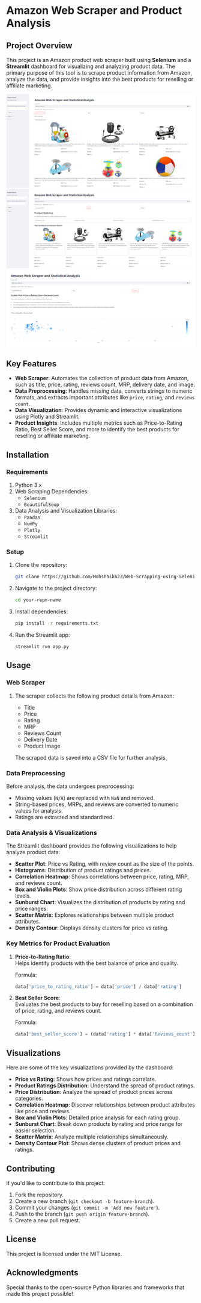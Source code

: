 # Amazon Web Scraper and Product Analysis

## Project Overview

This project is an Amazon product web scraper built using **Selenium** and a **Streamlit** dashboard for visualizing and analyzing product data. The primary purpose of this tool is to scrape product information from Amazon, analyze the data, and provide insights into the best products for reselling or affiliate marketing.

!["Loaded Data"](/Images/ss1.png)
!["Stats"](/Images/ss2.png)
!["Analysis"](/Images/ss5.png)

## Key Features

- **Web Scraper**: Automates the collection of product data from Amazon, such as title, price, rating, reviews count, MRP, delivery date, and image.
- **Data Preprocessing**: Handles missing data, converts strings to numeric formats, and extracts important attributes like `price`, `rating`, and `reviews count`.
- **Data Visualization**: Provides dynamic and interactive visualizations using Plotly and Streamlit.
- **Product Insights**: Includes multiple metrics such as Price-to-Rating Ratio, Best Seller Score, and more to identify the best products for reselling or affiliate marketing.

## Installation

### Requirements

1. Python 3.x
2. Web Scraping Dependencies:
   - `Selenium`
   - `BeautifulSoup`
3. Data Analysis and Visualization Libraries:
   - `Pandas`
   - `NumPy`
   - `Plotly`
   - `Streamlit`

### Setup

1. Clone the repository:
   ```bash
   git clone https://github.com/Mohshaikh23/Web-Scrapping-using-Selenium.git
   ```
2. Navigate to the project directory:
   ```bash
   cd your-repo-name
   ```
3. Install dependencies:

   ```bash
   pip install -r requirements.txt
   ```

4. Run the Streamlit app:
   ```bash
   streamlit run app.py
   ```

## Usage

### Web Scraper

1. The scraper collects the following product details from Amazon:

   - Title
   - Price
   - Rating
   - MRP
   - Reviews Count
   - Delivery Date
   - Product Image

   The scraped data is saved into a CSV file for further analysis.

### Data Preprocessing

Before analysis, the data undergoes preprocessing:

- Missing values (`N/A`) are replaced with `NaN` and removed.
- String-based prices, MRPs, and reviews are converted to numeric values for analysis.
- Ratings are extracted and standardized.

### Data Analysis & Visualizations

The Streamlit dashboard provides the following visualizations to help analyze product data:

- **Scatter Plot**: Price vs Rating, with review count as the size of the points.
- **Histograms**: Distribution of product ratings and prices.
- **Correlation Heatmap**: Shows correlations between price, rating, MRP, and reviews count.
- **Box and Violin Plots**: Show price distribution across different rating levels.
- **Sunburst Chart**: Visualizes the distribution of products by rating and price ranges.
- **Scatter Matrix**: Explores relationships between multiple product attributes.
- **Density Contour**: Displays density clusters for price vs rating.

### Key Metrics for Product Evaluation

1. **Price-to-Rating Ratio**:  
   Helps identify products with the best balance of price and quality.

   Formula:

   ```python
   data['price_to_rating_ratio'] = data['price'] / data['rating']
   ```

2. **Best Seller Score**:  
   Evaluates the best products to buy for reselling based on a combination of price, rating, and reviews count.

   Formula:

   ```python
   data['best_seller_score'] = (data['rating'] * data['Reviews_count']) / data['price']
   ```

## Visualizations

Here are some of the key visualizations provided by the dashboard:

- **Price vs Rating**: Shows how prices and ratings correlate.
- **Product Ratings Distribution**: Understand the spread of product ratings.
- **Price Distribution**: Analyze the spread of product prices across categories.
- **Correlation Heatmap**: Discover relationships between product attributes like price and reviews.
- **Box and Violin Plots**: Detailed price analysis for each rating group.
- **Sunburst Chart**: Break down products by rating and price range for easier selection.
- **Scatter Matrix**: Analyze multiple relationships simultaneously.
- **Density Contour Plot**: Shows dense clusters of product prices and ratings.

## Contributing

If you'd like to contribute to this project:

1. Fork the repository.
2. Create a new branch (`git checkout -b feature-branch`).
3. Commit your changes (`git commit -m 'Add new feature'`).
4. Push to the branch (`git push origin feature-branch`).
5. Create a new pull request.

## License

This project is licensed under the MIT License.

## Acknowledgments

Special thanks to the open-source Python libraries and frameworks that made this project possible!
